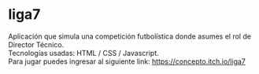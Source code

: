 # liga7

Aplicación que simula una competición futbolística donde asumes el rol de Director Técnico.  
Tecnologías usadas: HTML / CSS / Javascript.  
Para jugar puedes ingresar al siguiente link: https://concepto.itch.io/liga7
